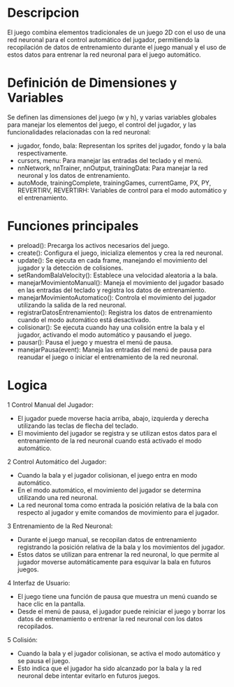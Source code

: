 # Descripcion
El juego combina elementos tradicionales de un juego 2D con el uso de una red neuronal para el control automático del jugador, permitiendo la recopilación de datos de entrenamiento durante el juego manual y el uso de estos datos para entrenar la red neuronal para el juego automático.

# Definición de Dimensiones y Variables
Se definen las dimensiones del juego (w y h), y varias variables globales para manejar los elementos del juego, el control del jugador, y las funcionalidades relacionadas con la red neuronal:

- jugador, fondo, bala: Representan los sprites del jugador, fondo y la bala respectivamente.
- cursors, menu: Para manejar las entradas del teclado y el menú.
- nnNetwork, nnTrainer, nnOutput, trainingData: Para manejar la red neuronal y los datos de entrenamiento.
- autoMode, trainingComplete, trainingGames, currentGame, PX, PY, REVERTIRV, REVERTIRH: Variables de control para el modo automático y el entrenamiento.


# Funciones principales
- preload(): Precarga los activos necesarios del juego.
- create(): Configura el juego, inicializa elementos y crea la red neuronal.
- update(): Se ejecuta en cada frame, manejando el movimiento del jugador y la detección de colisiones.
- setRandomBalaVelocity(): Establece una velocidad aleatoria a la bala.
- manejarMovimientoManual(): Maneja el movimiento del jugador basado en las entradas del teclado y registra los datos de entrenamiento.
- manejarMovimientoAutomatico(): Controla el movimiento del jugador utilizando la salida de la red neuronal.
- registrarDatosEntrenamiento(): Registra los datos de entrenamiento cuando el modo automático está desactivado.
- colisionar(): Se ejecuta cuando hay una colisión entre la bala y el jugador, activando el modo automático y pausando el juego.
- pausar(): Pausa el juego y muestra el menú de pausa.
- manejarPausa(event): Maneja las entradas del menú de pausa para reanudar el juego o iniciar el entrenamiento de la red neuronal.

# Logica

1 Control Manual del Jugador:
- El jugador puede moverse hacia arriba, abajo, izquierda y derecha utilizando las teclas de flecha del teclado.
- El movimiento del jugador se registra y se utilizan estos datos para el entrenamiento de la red neuronal cuando está activado el modo automático.
    
2 Control Automático del Jugador:
- Cuando la bala y el jugador colisionan, el juego entra en modo automático.
- En el modo automático, el movimiento del jugador se determina utilizando una red neuronal.
- La red neuronal toma como entrada la posición relativa de la bala con respecto al jugador y emite comandos de movimiento para el jugador.

3 Entrenamiento de la Red Neuronal:
- Durante el juego manual, se recopilan datos de entrenamiento registrando la posición relativa de la bala y los movimientos del jugador.
- Estos datos se utilizan para entrenar la red neuronal, lo que permite al jugador moverse automáticamente para esquivar la bala en futuros juegos.

4 Interfaz de Usuario:
- El juego tiene una función de pausa que muestra un menú cuando se hace clic en la pantalla.
- Desde el menú de pausa, el jugador puede reiniciar el juego y borrar los datos de entrenamiento o entrenar la red neuronal con los datos recopilados.

5 Colisión:
- Cuando la bala y el jugador colisionan, se activa el modo automático y se pausa el juego.
- Esto indica que el jugador ha sido alcanzado por la bala y la red neuronal debe intentar evitarlo en futuros juegos.



```python

```
